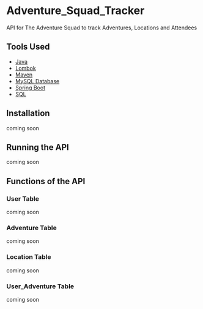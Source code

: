# Adventure_Squad_Tracker
API for The Adventure Squad to track Adventures, Locations and Attendees

## Tools Used

* [Java](https://docs.oracle.com/en/java/javase/16/)
* [Lombok](https://projectlombok.org/)
* [Maven](https://maven.apache.org/)
* [MySQL Database](https://dev.mysql.com/doc/)
* [Spring Boot](https://spring.io/projects/spring-boot)
* [SQL](https://dev.mysql.com/doc/sql-reference.html)


## Installation 

<!--bash
Copy code
git clone https://github.com/your-username/my-simple-api.git
cd my-simple-api
npm install
Usage
To start the API, run the following command: -->
coming soon

## Running the API

coming soon

## Functions of the API

### User Table

coming soon

### Adventure Table

coming soon

### Location Table

coming soon

### User_Adventure Table

coming soon

<!--GET /items: Retrieves a list of all items in the database.
POST /items: Creates a new item in the database.
PUT /items/:id: Updates an existing item in the database.
DELETE /items/:id: Deletes an existing item from the database.
Each request should include the appropriate headers and data (if necessary) in the request body.-->


<!--## License
This project is licensed under the MIT License. See the LICENSE file for more information.-->

